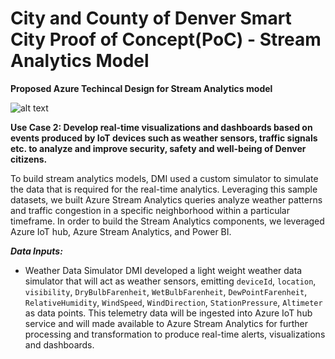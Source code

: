# City and County of Denver Smart City Proof of Concept(PoC) - Stream Analytics Model

**Proposed Azure Techincal Design for Stream Analytics model**

![alt text](https://github.com/smartcitypoc/smartcitypoc/blob/master/Realtime-Analytics/Images/Proposed_Azure_Technical_Design_StreamAnalytics.png)

**Use Case 2: Develop real-time visualizations and dashboards based on events produced by IoT devices such as weather sensors, traffic signals etc. to analyze and improve security, safety and well-being of Denver citizens.**

To build stream analytics models, DMI used a custom simulator to simulate the data that is required for the real-time analytics. Leveraging this sample datasets, we built Azure Stream Analytics queries  analyze weather patterns and traffic congestion in a specific neighborhood within a particular timeframe. In order to build the Stream Analytics components, we leveraged Azure IoT hub, Azure Stream Analytics, and Power BI.

***Data Inputs:*** 

- Weather Data Simulator
DMI developed a light weight weather data simulator that will act as weather sensors, emitting `deviceId`, `location`, `visibility`, `DryBulbFarenheit`, `WetBulbFarenheit`, `DewPointFarenheit`, `RelativeHumidity`, `WindSpeed`, `WindDirection`, `StationPressure`, `Altimeter` as data points. This telemetry data will be ingested into Azure IoT hub service and will made available to Azure Stream Analytics for further processing and transformation to produce real-time alerts, visualizations and dashboards.




